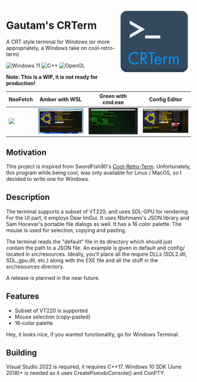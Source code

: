 <img align="right" width="200" height="200" src="images/crterm-logo.png">

# Gautam's CRTerm 
A CRT style terminal for Windows (or more appropriately, a Windows take on cool-retro-term)

![Windows 11](https://img.shields.io/badge/Windows%2011-%230079d5.svg?style=for-the-badge&logo=Windows%2011&logoColor=white)
![C++](https://img.shields.io/badge/c++-%2300599C.svg?style=for-the-badge&logo=c%2B%2B&logoColor=white)
![OpenGL](https://img.shields.io/badge/OpenGL-%23FFFFFF.svg?style=for-the-badge&logo=opengl)

<b>Note: This is a WIP, it is not ready for production!</b>

| NeoFetch | Amber with WSL | Green with cmd.exe | Config Editor |
| -------- | -------------  | ------------------ | -----------   |
|![](images/show.gif)|![](images/wsl-amber.png)|![](images/cmd-green.png)| ![](images/cfg-editor.png) |

## Motivation

This project is inspired from SwordFish90's [Cool-Retro-Term](https://github.com/Swordfish90/cool-retro-term). Unfortunately, this program while being cool, was only available for Linux / MacOS, so I decided to write one for Windows.

## Description

The terminal supports a subset of VT220, and uses SDL-GPU for rendering. For the UI part, it employs Dear ImGui. It uses Nlohmann's JSON library and Sam Hocevar's portable file dialogs as well. It has a 16 color palette. The mouse is used for selection, copying and pasting.

The terminal reads the "default" file in its directory which should just contain the path to a JSON file. An example is given in default and config/ located in src/resources. Ideally, you'll place all the require DLLs (SDL2.dll, SDL_gpu.dll, etc.) along with the EXE file and all the stuff in the src/resources directory.

A release is planned in the near future.

## Features

* Subset of VT220 is supported
* Mouse selection (copy-pasted)
* 16-color palette

Hey, it looks nice, if you wanted functionality, go for Windows Terminal.

## Building

Visual Studio 2022 is required, it requires C++17. Windows 10 SDK (June 2018)+ is needed as it uses CreatePseudoConsole() and ConPTY.
